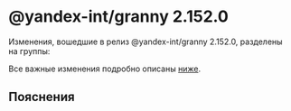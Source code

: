 # @yandex-int/granny 2.152.0

<!-- ЧЕЛОВЕЧЕСКОЕ ВСТУПЛЕНИЕ -->

Изменения, вошедшие в релиз @yandex-int/granny 2.152.0, разделены на группы:

Все важные изменения подробно описаны [ниже](#Пояснения).

## Пояснения

